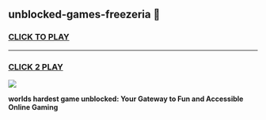 
## unblocked-games-freezeria 👋
<h3>
<a href="https://premium.freeplayer.one?title=unblocked-games-freezeria&ref=14F">CLICK TO PLAY</a></h3>
<hr>

<h3>
<a href="https://premium.freeplayer.one?title=unblocked-games-freezeria&ref=14F">CLICK 2 PLAY</a>
  
</h3>

<a href="https://premium.freeplayer.one?title=unblocked-games-freezeria&ref=12F/"><img src="https://clearcache.store/games.png"></a>


**worlds hardest game unblocked: Your Gateway to Fun and Accessible Online Gaming**
